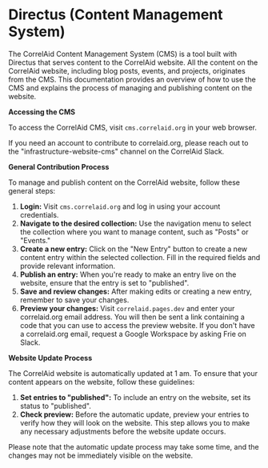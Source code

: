 # Directus (Content Management System)

The CorrelAid Content Management System (CMS) is a tool built with Directus that serves content to the CorrelAid website. All the content on the CorrelAid website, including blog posts, events, and projects, originates from the CMS. This documentation provides an overview of how to use the CMS and explains the process of managing and publishing content on the website.

**Accessing the CMS**

To access the CorrelAid CMS, visit `cms.correlaid.org` in your web browser.

If you need an account to contribute to correlaid.org, please reach out to the "infrastructure-website-cms" channel on the CorrelAid Slack.

**General Contribution Process**

To manage and publish content on the CorrelAid website, follow these general steps:

1. **Login:** Visit `cms.correlaid.org` and log in using your account credentials.
2. **Navigate to the desired collection:** Use the navigation menu to select the collection where you want to manage content, such as "Posts" or "Events."
3. **Create a new entry:** Click on the "New Entry" button to create a new content entry within the selected collection. Fill in the required fields and provide relevant information.
4. **Publish an entry:** When you're ready to make an entry live on the website, ensure that the entry is set to "published".
5. **Save and review changes:** After making edits or creating a new entry, remember to save your changes.
6. **Preview your changes:** Visit `correlaid.pages.dev` and enter your correlaid.org email address. You will then be sent a link containing a code that you can use to access the preview website. If you don't have a correlaid.org email, request a Google Workspace by asking Frie on Slack.

**Website Update Process**

The CorrelAid website is automatically updated at 1 am. To ensure that your content appears on the website, follow these guidelines:

1. **Set entries to "published":** To include an entry on the website, set its status to "published".
2. **Check preview:** Before the automatic update, preview your entries to verify how they will look on the website. This step allows you to make any necessary adjustments before the website update occurs.

Please note that the automatic update process may take some time, and the changes may not be immediately visible on the website.

###
